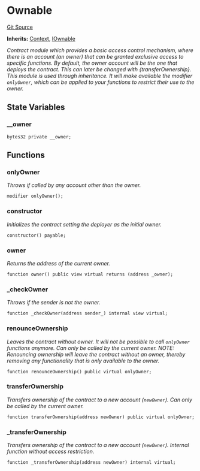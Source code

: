 # Ownable
[Git Source](https://github.com/ContractLabs/foundry-bountykinds-contract/blob/67e6855d3beabdf242cc0b51d9e53b087a5235b9/src/oz-custom/oz/access/Ownable.sol)

**Inherits:**
[Context](/src/oz-custom/oz/utils/Context.sol/abstract.Context.md), [IOwnable](/src/oz-custom/oz/access/Ownable.sol/interface.IOwnable.md)

*Contract module which provides a basic access control mechanism, where
there is an account (an owner) that can be granted exclusive access to
specific functions.
By default, the owner account will be the one that deploys the contract. This
can later be changed with {transferOwnership}.
This module is used through inheritance. It will make available the modifier
`onlyOwner`, which can be applied to your functions to restrict their use to
the owner.*


## State Variables
### __owner

```solidity
bytes32 private __owner;
```


## Functions
### onlyOwner

*Throws if called by any account other than the owner.*


```solidity
modifier onlyOwner();
```

### constructor

*Initializes the contract setting the deployer as the initial owner.*


```solidity
constructor() payable;
```

### owner

*Returns the address of the current owner.*


```solidity
function owner() public view virtual returns (address _owner);
```

### _checkOwner

*Throws if the sender is not the owner.*


```solidity
function _checkOwner(address sender_) internal view virtual;
```

### renounceOwnership

*Leaves the contract without owner. It will not be possible to call
`onlyOwner` functions anymore. Can only be called by the current owner.
NOTE: Renouncing ownership will leave the contract without an owner,
thereby removing any functionality that is only available to the owner.*


```solidity
function renounceOwnership() public virtual onlyOwner;
```

### transferOwnership

*Transfers ownership of the contract to a new account (`newOwner`).
Can only be called by the current owner.*


```solidity
function transferOwnership(address newOwner) public virtual onlyOwner;
```

### _transferOwnership

*Transfers ownership of the contract to a new account (`newOwner`).
Internal function without access restriction.*


```solidity
function _transferOwnership(address newOwner) internal virtual;
```

